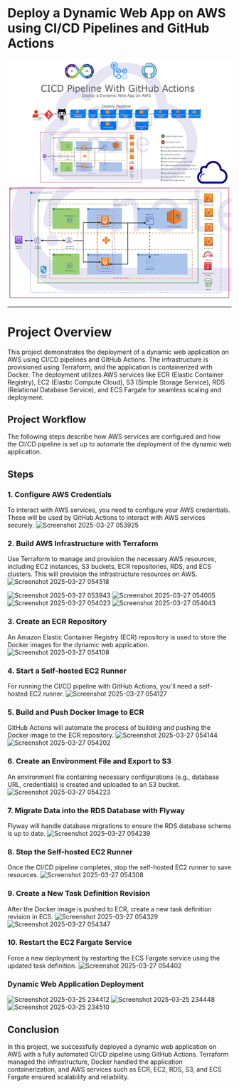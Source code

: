 # Deploy a Dynamic Web App on AWS using CI/CD Pipelines and GitHub Actions

![Alt text](Diagram.png)
![Alt text](Diagram_2.png)

---
# Project Overview

This project demonstrates the deployment of a dynamic web application on AWS using CI/CD pipelines and GitHub Actions. The infrastructure is provisioned using Terraform, and the application is containerized with Docker. The deployment utilizes AWS services like ECR (Elastic Container Registry), EC2 (Elastic Compute Cloud), S3 (Simple Storage Service), RDS (Relational Database Service), and ECS Fargate for seamless scaling and deployment.

## Project Workflow

The following steps describe how AWS services are configured and how the CI/CD pipeline is set up to automate the deployment of the dynamic web application.


## Steps

### 1. Configure AWS Credentials

To interact with AWS services, you need to configure your AWS credentials. These will be used by GitHub Actions to interact with AWS services securely.
![Screenshot 2025-03-27 053925](https://github.com/user-attachments/assets/8b9f1b90-4bda-4615-a48b-d9cc6021d85b)


### 2. Build AWS Infrastructure with Terraform

Use Terraform to manage and provision the necessary AWS resources, including EC2 instances, S3 buckets, ECR repositories, RDS, and ECS clusters. This will provision the infrastructure resources on AWS.
![Screenshot 2025-03-27 054518](https://github.com/user-attachments/assets/e242646a-91c0-417c-82f0-2b8ad33d0636)

![Screenshot 2025-03-27 053943](https://github.com/user-attachments/assets/3651558e-c089-4485-862f-7ef919669a7b)
![Screenshot 2025-03-27 054005](https://github.com/user-attachments/assets/2ac462fe-4a15-40d4-854b-166c251a0370)
![Screenshot 2025-03-27 054023](https://github.com/user-attachments/assets/bb450ef3-dadf-4bbf-9c9b-70773ad5716b)
![Screenshot 2025-03-27 054043](https://github.com/user-attachments/assets/83aae619-72fc-4308-85ef-6575de09dc25)

### 3. Create an ECR Repository

An Amazon Elastic Container Registry (ECR) repository is used to store the Docker images for the dynamic web application.
![Screenshot 2025-03-27 054108](https://github.com/user-attachments/assets/18289fc6-4f1f-4b06-bde3-6b875b4181f5)


### 4. Start a Self-hosted EC2 Runner

For running the CI/CD pipeline with GitHub Actions, you'll need a self-hosted EC2 runner.
![Screenshot 2025-03-27 054127](https://github.com/user-attachments/assets/12a69b1b-9c36-4c4e-8fa2-2c66b5d8e9be)


### 5. Build and Push Docker Image to ECR

GitHub Actions will automate the process of building and pushing the Docker image to the ECR repository.
![Screenshot 2025-03-27 054144](https://github.com/user-attachments/assets/92d1a91e-3154-43cc-a86b-74a2481ffbbe)
![Screenshot 2025-03-27 054202](https://github.com/user-attachments/assets/91c6a474-d1f4-4e23-85eb-999369df4658)


### 6. Create an Environment File and Export to S3

An environment file containing necessary configurations (e.g., database URL, credentials) is created and uploaded to an S3 bucket.
![Screenshot 2025-03-27 054223](https://github.com/user-attachments/assets/072fa606-8ae4-48ca-bfc4-eb42e1a3fa7b)


### 7. Migrate Data into the RDS Database with Flyway

Flyway will handle database migrations to ensure the RDS database schema is up to date.
![Screenshot 2025-03-27 054239](https://github.com/user-attachments/assets/cf2a354f-84a9-4bb8-afe9-272c6ffbaacc)


### 8. Stop the Self-hosted EC2 Runner

Once the CI/CD pipeline completes, stop the self-hosted EC2 runner to save resources.
![Screenshot 2025-03-27 054308](https://github.com/user-attachments/assets/85b19e33-beb9-4a22-9285-25c55fe3545f)


### 9. Create a New Task Definition Revision

After the Docker image is pushed to ECR, create a new task definition revision in ECS.
![Screenshot 2025-03-27 054329](https://github.com/user-attachments/assets/18b4acba-d478-4a87-bf2e-4844e98ab10f)
![Screenshot 2025-03-27 054347](https://github.com/user-attachments/assets/c4008d87-5117-43fd-a0fe-0482d91e1c38)


### 10. Restart the EC2 Fargate Service

Force a new deployment by restarting the ECS Fargate service using the updated task definition.
![Screenshot 2025-03-27 054402](https://github.com/user-attachments/assets/6a68b588-7b2a-45e4-a1e4-ff4a698c519a)

### Dynamic Web Application Deployment
![Screenshot 2025-03-25 234412](https://github.com/user-attachments/assets/1b7aaedf-68e8-41ab-bb1d-85823082bebb)
![Screenshot 2025-03-25 234448](https://github.com/user-attachments/assets/ec16d49f-0f6f-4b72-85d7-ec52c2a6f05e)
![Screenshot 2025-03-25 234510](https://github.com/user-attachments/assets/0989ad78-b0ea-4c21-b06b-76b653d47040)




## Conclusion

In this project, we successfully deployed a dynamic web application on AWS with a fully automated CI/CD pipeline using GitHub Actions. Terraform managed the infrastructure, Docker handled the application containerization, and AWS services such as ECR, EC2, RDS, S3, and ECS Fargate ensured scalability and reliability.


